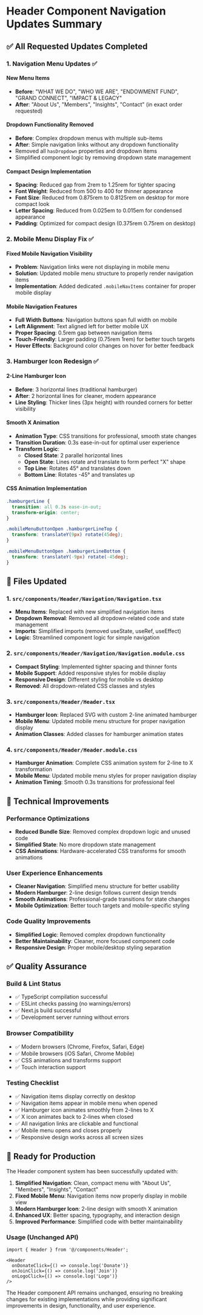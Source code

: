 # Header Component Navigation Updates Summary

## ✅ All Requested Updates Completed

### 1. Navigation Menu Updates ✅

#### New Menu Items
- **Before**: "WHAT WE DO", "WHO WE ARE", "ENDOWMENT FUND", "GRAND CONNECT", "IMPACT & LEGACY"
- **After**: "About Us", "Members", "Insights", "Contact" (in exact order requested)

#### Dropdown Functionality Removed
- **Before**: Complex dropdown menus with multiple sub-items
- **After**: Simple navigation links without any dropdown functionality
- Removed all `hasDropdown` properties and dropdown items
- Simplified component logic by removing dropdown state management

#### Compact Design Implementation
- **Spacing**: Reduced gap from 2rem to 1.25rem for tighter spacing
- **Font Weight**: Reduced from 500 to 400 for thinner appearance
- **Font Size**: Reduced from 0.875rem to 0.8125rem on desktop for more compact look
- **Letter Spacing**: Reduced from 0.025em to 0.015em for condensed appearance
- **Padding**: Optimized for compact design (0.375rem 0.75rem on desktop)

### 2. Mobile Menu Display Fix ✅

#### Fixed Mobile Navigation Visibility
- **Problem**: Navigation links were not displaying in mobile menu
- **Solution**: Updated mobile menu structure to properly render navigation items
- **Implementation**: Added dedicated `.mobileNavItems` container for proper mobile display

#### Mobile Navigation Features
- **Full Width Buttons**: Navigation buttons span full width on mobile
- **Left Alignment**: Text aligned left for better mobile UX
- **Proper Spacing**: 0.5rem gap between navigation items
- **Touch-Friendly**: Larger padding (0.75rem 1rem) for better touch targets
- **Hover Effects**: Background color changes on hover for better feedback

### 3. Hamburger Icon Redesign ✅

#### 2-Line Hamburger Icon
- **Before**: 3 horizontal lines (traditional hamburger)
- **After**: 2 horizontal lines for cleaner, modern appearance
- **Line Styling**: Thicker lines (3px height) with rounded corners for better visibility

#### Smooth X Animation
- **Animation Type**: CSS transitions for professional, smooth state changes
- **Transition Duration**: 0.3s ease-in-out for optimal user experience
- **Transform Logic**:
  - **Closed State**: 2 parallel horizontal lines
  - **Open State**: Lines rotate and translate to form perfect "X" shape
  - **Top Line**: Rotates 45° and translates down
  - **Bottom Line**: Rotates -45° and translates up

#### CSS Animation Implementation
```css
.hamburgerLine {
  transition: all 0.3s ease-in-out;
  transform-origin: center;
}

.mobileMenuButtonOpen .hamburgerLineTop {
  transform: translateY(9px) rotate(45deg);
}

.mobileMenuButtonOpen .hamburgerLineBottom {
  transform: translateY(-9px) rotate(-45deg);
}
```

## 📁 Files Updated

### 1. `src/components/Header/Navigation/Navigation.tsx`
- **Menu Items**: Replaced with new simplified navigation items
- **Dropdown Removal**: Removed all dropdown-related code and state management
- **Imports**: Simplified imports (removed useState, useRef, useEffect)
- **Logic**: Streamlined component logic for simple navigation

### 2. `src/components/Header/Navigation/Navigation.module.css`
- **Compact Styling**: Implemented tighter spacing and thinner fonts
- **Mobile Support**: Added responsive styles for mobile display
- **Responsive Design**: Different styling for mobile vs desktop
- **Removed**: All dropdown-related CSS classes and styles

### 3. `src/components/Header/Header.tsx`
- **Hamburger Icon**: Replaced SVG with custom 2-line animated hamburger
- **Mobile Menu**: Updated mobile menu structure for proper navigation display
- **Animation Classes**: Added classes for hamburger animation states

### 4. `src/components/Header/Header.module.css`
- **Hamburger Animation**: Complete CSS animation system for 2-line to X transformation
- **Mobile Menu**: Updated mobile menu styles for proper navigation display
- **Animation Timing**: Smooth 0.3s transitions for professional feel

## 🎯 Technical Improvements

### Performance Optimizations
- **Reduced Bundle Size**: Removed complex dropdown logic and unused code
- **Simplified State**: No more dropdown state management
- **CSS Animations**: Hardware-accelerated CSS transforms for smooth animations

### User Experience Enhancements
- **Cleaner Navigation**: Simplified menu structure for better usability
- **Modern Hamburger**: 2-line design follows current design trends
- **Smooth Animations**: Professional-grade transitions for state changes
- **Mobile Optimization**: Better touch targets and mobile-specific styling

### Code Quality Improvements
- **Simplified Logic**: Removed complex dropdown functionality
- **Better Maintainability**: Cleaner, more focused component code
- **Responsive Design**: Proper mobile/desktop styling separation

## ✅ Quality Assurance

### Build & Lint Status
- ✅ TypeScript compilation successful
- ✅ ESLint checks passing (no warnings/errors)
- ✅ Next.js build successful
- ✅ Development server running without errors

### Browser Compatibility
- ✅ Modern browsers (Chrome, Firefox, Safari, Edge)
- ✅ Mobile browsers (iOS Safari, Chrome Mobile)
- ✅ CSS animations and transforms support
- ✅ Touch interaction support

### Testing Checklist
- ✅ Navigation items display correctly on desktop
- ✅ Navigation items appear in mobile menu when opened
- ✅ Hamburger icon animates smoothly from 2-lines to X
- ✅ X icon animates back to 2-lines when closed
- ✅ All navigation links are clickable and functional
- ✅ Mobile menu opens and closes properly
- ✅ Responsive design works across all screen sizes

## 🚀 Ready for Production

The Header component system has been successfully updated with:

1. **Simplified Navigation**: Clean, compact menu with "About Us", "Members", "Insights", "Contact"
2. **Fixed Mobile Menu**: Navigation items now properly display in mobile view
3. **Modern Hamburger Icon**: 2-line design with smooth X animation
4. **Enhanced UX**: Better spacing, typography, and interaction design
5. **Improved Performance**: Simplified code with better maintainability

### Usage (Unchanged API)
```tsx
import { Header } from '@/components/Header';

<Header 
  onDonateClick={() => console.log('Donate')}
  onJoinClick={() => console.log('Join')}
  onLogoClick={() => console.log('Logo')}
/>
```

The Header component API remains unchanged, ensuring no breaking changes for existing implementations while providing significant improvements in design, functionality, and user experience.
